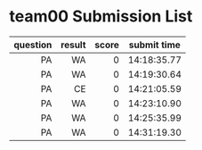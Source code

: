 # team00 Submission List
question | result | score | submit time
----:|----:|-----:|-----
PA | WA | 0 | 14:18:35.77 
PA | WA | 0 | 14:19:30.64 
PA | CE | 0 | 14:21:05.59 
PA | WA | 0 | 14:23:10.90 
PA | WA | 0 | 14:25:35.99 
PA | WA | 0 | 14:31:19.30 
